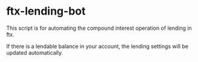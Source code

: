 # ftx-lending-bot

This script is for automating the compound interest operation of lending in ftx.

If there is a lendable balance in your account, the lending settings will be updated automatically.
